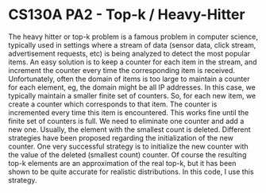 # CS130A PA2 - Top-k / Heavy-Hitter

The heavy hitter or top-k problem is a famous problem in computer science, typically used
in settings where a stream of data (sensor data, click stream, advertisement requests, etc)
is being analyzed to detect the most popular items. An easy solution is to keep a counter
for each item in the stream, and increment the counter every time the corresponding item
is received. Unfortunately, often the domain of items is too large to maintain a counter for
each element, eg, the domain might be all IP addresses. In this case, we typically maintain a
smaller finite set of counters. So, for each new item, we create a counter which corresponds
to that item. The counter is incremented every time this item is encountered. This works
fine until the finite set of counters is full. We need to eliminate one counter and add a new
one. Usually, the element with the smallest count is deleted. Different strategies have been
proposed regarding the initialization of the new counter. One very successful strategy is to
initialize the new counter with the value of the deleted (smallest count) counter. Of course
the resulting top-k elements are an approximation of the real top-k, but it has been shown
to be quite accurate for realistic distributions. In this code, I use this strategy.
